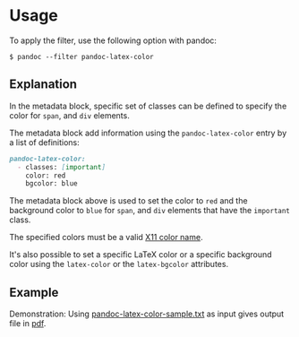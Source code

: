 Usage
=====

To apply the filter, use the following option with pandoc:

~~~shell
$ pandoc --filter pandoc-latex-color
~~~

Explanation
-----------

In the metadata block, specific set of classes can be defined to specify the color for `span`, and `div` elements.

The metadata block add information using the `pandoc-latex-color` entry by a list of definitions:

~~~markdown
pandoc-latex-color:
  - classes: [important]
    color: red
    bgcolor: blue
~~~

The metadata block above is used to set the color to `red` and the background color to `blue` for `span`, and `div` elements that have the `important` class.

The specified colors must be a valid [X11 color name](https://www.w3.org/TR/css-color-3/#svg-color).

It's also possible to set a specific LaTeX color or a specific background color using the `latex-color` or the `latex-bgcolor` attributes.

Example
-------

Demonstration: Using [pandoc-latex-color-sample.txt] as input gives output file in [pdf].

[pandoc-latex-color-sample.txt]: https://raw.githubusercontent.com/chdemko/pandoc-latex-color/develop/docs/images/pandoc-latex-color-sample.txt
[pdf]: https://raw.githubusercontent.com/chdemko/pandoc-latex-color/develop/docs/images/pandoc-latex-color-sample.pdf

